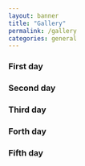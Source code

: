 ```yaml
---
layout: banner
title: "Gallery"
permalink: /gallery
categories: general
---
```


### First day

### Second day

### Third day

### Forth day

### Fifth day